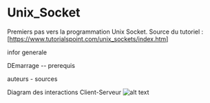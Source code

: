 # Unix_Socket

Premiers pas vers la programmation Unix Socket.
Source du tutoriel : [https://www.tutorialspoint.com/unix_sockets/index.htm]


infor generale

DEmarrage -- prerequis

auteurs - sources




Diagram des interactions Client-Serveur
![alt text](https://www.tutorialspoint.com/unix_sockets/images/socket_client_server.gif)